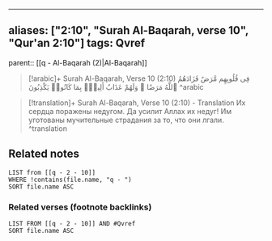
---
aliases: ["2:10", "Surah Al-Baqarah, verse 10", "Qur'an 2:10"]
tags: Qvref
---

parent:: [[q - Al-Baqarah (2)|Al-Baqarah]]

> [!arabic]+ Surah Al-Baqarah, Verse 10 (2:10)
> <span class="quran-arabic">فِى قُلُوبِهِم مَّرَضٌ فَزَادَهُمُ ٱللَّهُ مَرَضًا ۖ وَلَهُمْ عَذَابٌ أَلِيمٌۢ بِمَا كَانُوا۟ يَكْذِبُونَ</span>
^arabic

> [!translation]+ Surah Al-Baqarah, Verse 10 (2:10) - Translation
> Их сердца поражены недугом. Да усилит Аллах их недуг! Им уготованы мучительные страдания за то, что они лгали.
^translation



## Related notes
```dataview
LIST from [[q - 2 - 10]]
WHERE !contains(file.name, "q - ")
SORT file.name ASC
```

### Related verses (footnote backlinks)
```dataview
LIST FROM [[q - 2 - 10]] AND #Qvref
SORT file.name ASC
```

